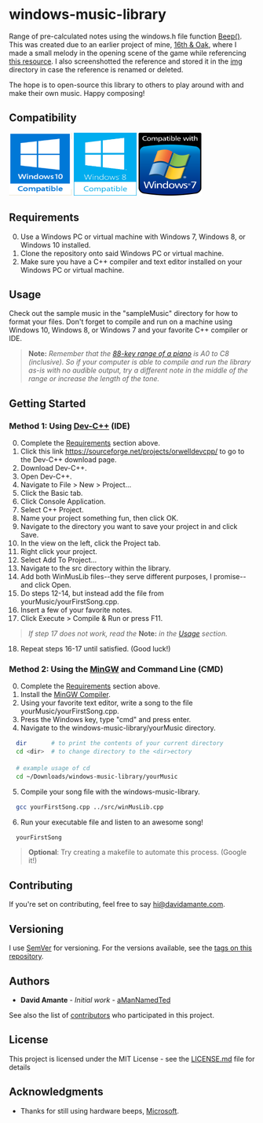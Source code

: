 # windows-music-library

Range of pre-calculated notes using the windows.h file function [Beep()](https://msdn.microsoft.com/en-us/library/windows/desktop/ms679277(v=vs.85).aspx). This was created due to an earlier project of mine, [16th & Oak](https://github.com/aManNamedTed/16th-Oak), where I made a small melody in the opening scene of the game while referencing [this resource](https://pages.mtu.edu/~suits/notefreqs.html). I also screenshotted the reference and stored it in the [img](img) directory in case the reference is renamed or deleted. 

The hope is to open-source this library to others to play around with and make their own music. Happy composing!

## Compatibility

<p float="left" text-align="center">
  <img class="compat_img" width="128" height="128" src="img/win_10_compat_icon.png"/>
  <img class="compat_img" width="128" height="128" src="img/win_8_compat_icon.png"/>
  <img class="compat_img" width="128" height="128" src="img/win_7_compat_icon.png"/>
</p>

## Requirements

0. Use a Windows PC or virtual machine with Windows 7, Windows 8, or Windows 10 installed.
1. Clone the repository onto said Windows PC or virtual machine.
2. Make sure you have a C++ compiler and text editor installed on your Windows PC or virtual machine.

## Usage

Check out the sample music in the "sampleMusic" directory for how to format your files.
Don't forget to compile and run on a machine using Windows 10, Windows 8, or Windows 7 and your favorite C++ compiler or IDE.

> <b>Note:</b> 
> <i>
>   Remember that the [88-key range of a piano](img/piano_organ_range.jpg) is A0 to C8 (inclusive). So if your computer is 
>   able to compile and run the library as-is with no audible output, try a different note in the middle of the range or 
>   increase the length of the tone.
> </i> 

## Getting Started
### Method 1: Using [Dev-C++](https://sourceforge.net/projects/orwelldevcpp/) (IDE)

0. Complete the [Requirements](#requirements) section above.
1. Click this link https://sourceforge.net/projects/orwelldevcpp/ to go to the Dev-C++ download page.
2. Download Dev-C++.
3. Open Dev-C++.
4. Navigate to File > New > Project...
5. Click the Basic tab.
6. Click Console Application.
7. Select C++ Project.
8. Name your project something fun, then click OK.
9. Navigate to the directory you want to save your project in and click Save.
10. In the view on the left, click the Project tab.
11. Right click your project.
12. Select Add To Project...
13. Navigate to the src directory within the library.
14. Add both WinMusLib files--they serve different purposes, I promise-- and click Open.
15. Do steps 12-14, but instead add the file from yourMusic/yourFirstSong.cpp.
16. Insert a few of your favorite notes.
17. Click Execute > Compile & Run or press F11. 
> <i>If step 17 does not work, read the</i> <b>Note:</b> <i>in the [Usage](#usage) section.</i>
18. Repeat steps 16-17 until satisfied. (Good luck!)

### Method 2: Using the [MinGW](https://sourceforge.net/projects/mingw/files/OldFiles/) and Command Line (CMD)

0. Complete the [Requirements](#requirements) section above.
1. Install the [MinGW Compiler](https://sourceforge.net/projects/mingw/files/OldFiles/).
2. Using your favorite text editor, write a song to the file yourMusic/yourFirstSong.cpp.
3. Press the Windows key, type "cmd" and press enter.
4. Navigate to the windows-music-library/yourMusic directory.
```bash
  dir       # to print the contents of your current directory  
  cd <dir>  # to change directory to the <dir>ectory
  
  # example usage of cd
  cd ~/Downloads/windows-music-library/yourMusic
```
5. Compile your song file with the windows-music-library.
```bash
  gcc yourFirstSong.cpp ../src/winMusLib.cpp
```
6. Run your executable file and listen to an awesome song!
```bash
  yourFirstSong
```

> <b>Optional</b>: Try creating a makefile to automate this process. (Google it!)

## Contributing

If you're set on contributing, feel free to say hi@davidamante.com.

## Versioning

I use [SemVer](http://semver.org/) for versioning. For the versions available, see the [tags on this repository](https://github.com/aManNamedTed/windows-music-library/tags). 

## Authors

* **David Amante** - *Initial work* - [aManNamedTed](https://github.com/aManNamedTed)

See also the list of [contributors](https://github.com/your/project/contributors) who participated in this project.

## License

This project is licensed under the MIT License - see the [LICENSE.md](LICENSE.md) file for details

## Acknowledgments

* Thanks for still using hardware beeps, [Microsoft](https://github.com/Microsoft).
